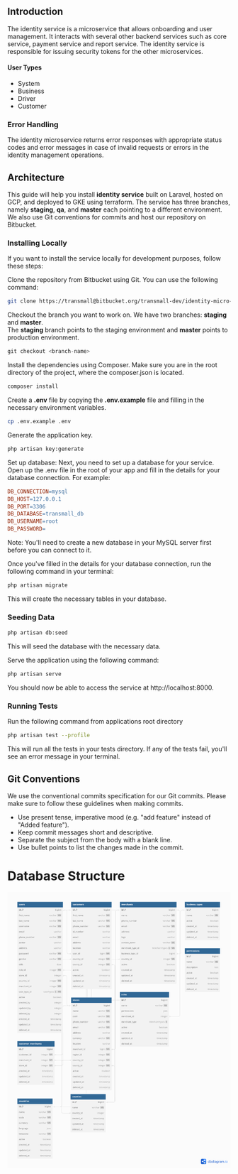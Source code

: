 ## Introduction
The identity service is a microservice that allows onboarding and user management. It interacts with several other backend services such as core service, payment service and report service. The identity service is responsible for issuing security tokens for the other microservices.

#### User Types
- System
- Business
- Driver
- Customer

### Error Handling

The identity microservice returns error responses with appropriate status codes and error messages in case of invalid requests or errors in the identity management operations.

## Architecture

This guide will help you install **identity service** built on Laravel, hosted on GCP, and deployed to GKE using terraform. The service has three branches, namely **staging**, **qa**, and **master** each pointing to a different environment. We also use Git conventions for commits and host our repository on Bitbucket.

### Installing Locally

If you want to install the service locally for development purposes, follow these steps:

Clone the repository from Bitbucket using Git. You can use the following command:

```bash
git clone https://transmall@bitbucket.org/transmall-dev/identity-micro-service.git
```

Checkout the branch you want to work on. We have two branches: **staging**  and **master**.  
The **staging** branch points to the staging environment and **master** points to production environment.

```php
git checkout <branch-name>
```

Install the dependencies using Composer. Make sure you are in the root directory of the project, where the composer.json is located.

```bash
composer install
```

Create a **.env** file by copying the **.env.example** file and filling in the necessary environment variables.

```bash
cp .env.example .env
```

Generate the application key.

```bash
php artisan key:generate
```

Set up database:
Next, you need to set up a database for your service. Open up the .env file in the root of your app and fill in the details for your database connection. For example:

```makefile
DB_CONNECTION=mysql
DB_HOST=127.0.0.1
DB_PORT=3306
DB_DATABASE=transmall_db
DB_USERNAME=root
DB_PASSWORD=
```

Note: You'll need to create a new database in your MySQL server first before you can connect to it.

Once you've filled in the details for your database connection, run the following command in your terminal:

```bash
php artisan migrate
```

This will create the necessary tables in your database.

### Seeding Data

```bash
php artisan db:seed
```

This will seed the database with the necessary data.

Serve the application using the following command:

```bash
php artisan serve
```

You should now be able to access the service at http://localhost:8000.

### Running Tests

Run the following command from applications root directory

```bash
php artisan test --profile
```

This will run all the tests in your tests directory. If any of the tests fail, you'll see an error message in your terminal.

## Git Conventions

We use the conventional commits specification for our Git commits. Please make sure to follow these guidelines when making commits.

- Use present tense, imperative mood (e.g. "add feature" instead of "Added feature").
- Keep commit messages short and descriptive.
- Separate the subject from the body with a blank line.
- Use bullet points to list the changes made in the commit.

# Database Structure

![Db Diagram](../../assets/images/identity/dbDiagram.png)
